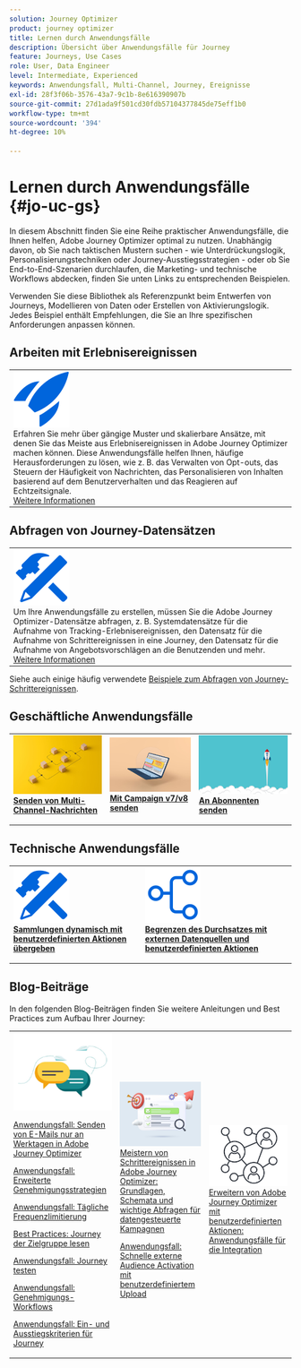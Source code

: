 ```yaml
---
solution: Journey Optimizer
product: journey optimizer
title: Lernen durch Anwendungsfälle
description: Übersicht über Anwendungsfälle für Journey
feature: Journeys, Use Cases
role: User, Data Engineer
level: Intermediate, Experienced
keywords: Anwendungsfall, Multi-Channel, Journey, Ereignisse
exl-id: 28f3f06b-3576-43a7-9c1b-8e616390907b
source-git-commit: 27d1ada9f501cd30fdb57104377845de75eff1b0
workflow-type: tm+mt
source-wordcount: '394'
ht-degree: 10%

---
```


# Lernen durch Anwendungsfälle {#jo-uc-gs}

In diesem Abschnitt finden Sie eine Reihe praktischer Anwendungsfälle, die Ihnen helfen, Adobe Journey Optimizer optimal zu nutzen. Unabhängig davon, ob Sie nach taktischen Mustern suchen - wie Unterdrückungslogik, Personalisierungstechniken oder Journey-Ausstiegsstrategien - oder ob Sie End-to-End-Szenarien durchlaufen, die Marketing- und technische Workflows abdecken, finden Sie unten Links zu entsprechenden Beispielen.

Verwenden Sie diese Bibliothek als Referenzpunkt beim Entwerfen von Journeys, Modellieren von Daten oder Erstellen von Aktivierungslogik. Jedes Beispiel enthält Empfehlungen, die Sie an Ihre spezifischen Anforderungen anpassen können.


## Arbeiten mit Erlebnisereignissen

<table style="table-layout:fixed">
<tr style="border: 0;">
  <td>
    <div>
    <a href="exp-event-lookup.md">
    <img alt="Best Practices für die Suche nach Erlebnisereignissen" src="../assets/do-not-localize/icon-quick-start.svg" /></a> 
    <br>Erfahren Sie mehr über gängige Muster und skalierbare Ansätze, mit denen Sie das Meiste aus Erlebnisereignissen in Adobe Journey Optimizer machen können. Diese Anwendungsfälle helfen Ihnen, häufige Herausforderungen zu lösen, wie z. B. das Verwalten von Opt-outs, das Steuern der Häufigkeit von Nachrichten, das Personalisieren von Inhalten basierend auf dem Benutzerverhalten und das Reagieren auf Echtzeitsignale.
    </div>
      <div>
     <a href="exp-event-lookup.md">Weitere Informationen</a></div>
    </div>
  </td>
</tr>
</table>


## Abfragen von Journey-Datensätzen

<table style="table-layout:fixed">
<tr style="border: 0;">
  <td>
    <div>
    <a href="../data/datasets-query-examples.md">
    <img alt="Beispiele für Abfragen" src="../assets/do-not-localize/icon-configure.svg"/></a> 
    <br>Um Ihre Anwendungsfälle zu erstellen, müssen Sie die Adobe Journey Optimizer-Datensätze abfragen, z. B. Systemdatensätze für die Aufnahme von Tracking-Erlebnisereignissen, den Datensatz für die Aufnahme von Schrittereignissen in eine Journey, den Datensatz für die Aufnahme von Angebotsvorschlägen an die Benutzenden und mehr.
    </div>
      <div>
     <a href="../data/datasets-query-examples.md">Weitere Informationen</a></div>
    </div>
  </td>
</tr>
</table>

Siehe auch einige häufig verwendete [Beispiele zum Abfragen von Journey-Schrittereignissen](../reports/query-examples.md).


## Geschäftliche Anwendungsfälle

<table style="table-layout:fixed"><tr style="border: 0;">
<td>
<a href="../building-journeys/journeys-uc.md">
<img alt="Senden von Multi-Channel-Nachrichten" src="../assets/do-not-localize/start-journey.jpeg">
</a>
<div>
<a href="../building-journeys/journeys-uc.md"><strong>Senden von Multi-Channel-Nachrichten</strong></a>
</div>
<p>
</td>
<td>
<a href="ajo-ac.md">
<img alt="Senden einer Nachricht mit Campaign" src="../assets/do-not-localize/start-interface.jpeg">
</a>
<div><a href="ajo-ac.md"><strong>Mit Campaign v7/v8 senden</strong>
</div>
<p>
</td>
<td>
<a href="message-to-subscribers-uc.md">
<img alt="Senden einer Nachricht an Abonnenten" src="../assets/do-not-localize/start-quick.png">
</a>
<div>
<a href="message-to-subscribers-uc.md"><strong>An Abonnenten senden</strong></a>
</div>
<p></td>
</tr></table>

## Technische Anwendungsfälle

<table style="table-layout:fixed"><tr style="border: 0;">
<td>
<a href="collections.md">
<img alt="Dynamisches Übergeben von Kollektionen mithilfe benutzerdefinierter Aktionen" src="../assets/do-not-localize/icon-configure.svg">
</a>
<div>
<a href="collections.md"><strong>Sammlungen dynamisch mit benutzerdefinierten Aktionen übergeben</strong></a>
</div>
<p>
</td>
<td>
<a href="limit-throughput.md">
<img alt="Begrenzen des Durchsatzes mit externen Datenquellen und benutzerdefinierten Aktionen" src="../assets/do-not-localize/icon-first-journey.svg">
</a>
<div><a href="limit-throughput.md"><strong>Begrenzen des Durchsatzes mit externen Datenquellen und benutzerdefinierten Aktionen</strong></a>
</div>
<p>
</td>
</tr></table>

## Blog-Beiträge

In den folgenden Blog-Beiträgen finden Sie weitere Anleitungen und Best Practices zum Aufbau Ihrer Journey:

<table style="table-layout:fixed"><tr style="border: 0;">
<td>
<img alt="Blog-Beiträge" src="../assets/do-not-localize/community.jpeg">
<div>
<p><a href="https://experienceleaguecommunities.adobe.com/t5/journey-optimizer-blogs/how-to-send-emails-only-on-weekdays-in-adobe-journey-optimizer/ba-p/760400" target="_blank">Anwendungsfall: Senden von E-Mails nur an Werktagen in Adobe Journey Optimizer</a></p>
<p><a href="https://experienceleaguecommunities.adobe.com/t5/journey-optimizer-blogs/advanced-approval-strategies-in-adobe-journey-optimizer/ba-p/761396" target="_blank">Anwendungsfall: Erweiterte Genehmigungsstrategien</a></p>
<p><a href="https://experienceleaguecommunities.adobe.com/t5/journey-optimizer-blogs/elevate-customer-experience-with-daily-frequency-capping-in-ajo/ba-p/761510" target="_blank">Anwendungsfall: Tägliche Frequenzlimitierung</a></p>
<p><a href="https://experienceleaguecommunities.adobe.com/t5/journey-optimizer-blogs/mastering-read-audience-journeys-in-adobe-journey-optimizer-a/ba-p/761445" target="_blank">Best Practices: Journey der Zielgruppe lesen</a></p>
<p><a href="https://experienceleaguecommunities.adobe.com/t5/journey-optimizer-blogs/from-plan-to-perfection-how-to-test-your-ajo-journeys-for-10/ba-p/761270" target="_blank">Anwendungsfall: Journey testen</a></p>
<p><a href="https://experienceleaguecommunities.adobe.com/t5/journey-optimizer-blogs/deliver-with-confidence-approval-workflows-across-adobe-journey/ba-p/760900" target="_blank">Anwendungsfall: Genehmigungs-Workflows</a></p>
<p><a href="https://experienceleaguecommunities.adobe.com/t5/journey-optimizer-blogs/mastering-journey-entry-and-exit-criteria-in-adobe-journey/ba-p/760958" target="_blank">Anwendungsfall: Ein- und Ausstiegskriterien für Journey</a></p>
</div>
<p>
</td>
<td>
<img alt="Schrittereignisse in Ihren Journey" src="../assets/do-not-localize/list.jpeg">
<div>
<a href="https://experienceleaguecommunities.adobe.com/t5/journey-optimizer-blogs/mastering-step-events-in-adobe-journey-optimizer-fundamentals/ba-p/762024" target="_blank">Meistern von Schrittereignissen in Adobe Journey Optimizer: Grundlagen, Schemata und wichtige Abfragen für datengesteuerte Kampagnen
</a>
<p><a href="https://experienceleaguecommunities.adobe.com/t5/journey-optimizer-blogs/fast-external-audience-activation-with-custom-upload/ba-p/761658" target="_blank">Anwendungsfall: Schnelle externe Audience Activation mit benutzerdefiniertem Upload</a></p>
</div>
<p></td>
<td>
<img alt="Benutzerdefinierte Aktionen" src="../assets/do-not-localize/step-event.jpeg">
<div><a href="https://experienceleaguecommunities.adobe.com/t5/journey-optimizer-blogs/how-to-extend-adobe-journey-optimizer-with-custom-actions/ba-p/761323" target="_blank">Erweitern von Adobe Journey Optimizer mit benutzerdefinierten Aktionen: Anwendungsfälle für die Integration
</a>
</div>
<p></td>
</tr></table>